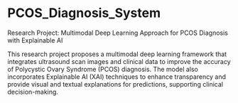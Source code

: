 # PCOS_Diagnosis_System

Research Project: Multimodal Deep Learning Approach for PCOS Diagnosis with Explainable AI

This research project proposes a multimodal deep learning framework that integrates ultrasound scan images and clinical data to improve the accuracy of Polycystic Ovary Syndrome (PCOS) diagnosis. The model also incorporates Explainable AI (XAI) techniques to enhance transparency and provide visual and textual explanations for predictions, supporting clinical decision-making.
